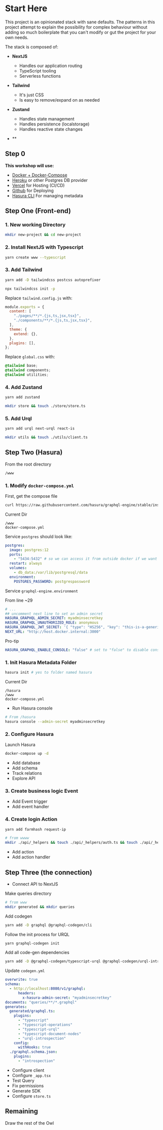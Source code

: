 # Start Here

This project is an opinionated stack with sane defaults. The patterns in this project attempt to explain the possibility for complex behaviour without adding so much boilerplate that you can't modify or gut the project for your own needs.

The stack is composed of:

- **NextJS**

  - Handles our application routing
  - TypeScript tooling
  - Serverless functions

- **Tailwind**

  - It's just CSS
  - Is easy to remove/expand on as needed

- **Zustand**

  - Handles state management
  - Handles persistence (localstorage)
  - Handles reactive state changes

- \*\*

## Step 0

**This workshop will use:**

- [Docker + Docker-Compose](https://docs.docker.com/compose/install/)
- [Heroku](https://signup.heroku.com/) or other Postgres DB provider
- [Vercel](https://vercel.com/signup) for Hosting (CI/CD)
- [Github](https://github.com/join) for Deploying
- [Hasura CLI](https://hasura.io/docs/latest/graphql/core/hasura-cli/install-hasura-cli/) For managing metadata

## Step One (Front-end)

### 1. New working Directory

```bash
mkdir new-project && cd new-project
```

### 2. Install NextJS with Typescript

```bash
yarn create www --typescript
```

### 3. Add Tailwind

```bash
yarn add -D tailwindcss postcss autoprefixer
```

```bash
npx tailwindcss init -p
```

Replace `tailwind.config.js` with:

```js
module.exports = {
  content: [
    "./pages/**/*.{js,ts,jsx,tsx}",
    "./components/**/*.{js,ts,jsx,tsx}",
  ],
  theme: {
    extend: {},
  },
  plugins: [],
};
```

Replace `global.css` with:

```css
@tailwind base;
@tailwind components;
@tailwind utilities;
```

### 4. Add Zustand

```bash
yarn add zustand
```

```bash
mkdir store && touch ./store/store.ts
```

### 5. Add Urql

```bash
yarn add urql next-urql react-is
```

```bash
mkdir utils && touch ./utils/client.ts
```

## Step Two (Hasura)

From the root directory

```bash
/www
```

### 1. Modify `docker-compose.yml`

First, get the compose file

```bash
curl https://raw.githubusercontent.com/hasura/graphql-engine/stable/install-manifests/docker-compose/docker-compose.yaml -o docker-compose.yml
```

Current Dir

```
/www
docker-compose.yml
```

Service `postgres` should look like:

```yaml
postgres:
  image: postgres:12
  ports:
    - "5434:5432" # so we can access it from outside docker if we want
  restart: always
  volumes:
    - db_data:/var/lib/postgresql/data
  environment:
    POSTGRES_PASSWORD: postgrespassword
```

Service `graphql-engine.environment`

From line ~29

```yaml
# ...
## uncomment next line to set an admin secret
HASURA_GRAPHQL_ADMIN_SECRET: myadminsecretkey
HASURA_GRAPHQL_UNAUTHORIZED_ROLE: anonymous
HASURA_GRAPHQL_JWT_SECRET: '{ "type": "HS256", "key": "this-is-a-generic-HS256-secret-key-and-you-should-really-change-it" }'
NEXT_URL: "http://host.docker.internal:3000"
```

Pro-tip

```yaml
HASURA_GRAPHQL_ENABLE_CONSOLE: "false" # set to "false" to disable console
```

### 1. Init Hasura Metadata Folder

```bash
hasura init # yes to folder named hasura
```

Current Dir

```
/hasura
/www
docker-compose.yml
```

- Run Hasura console

```bash
# From /hasura
hasura console --admin-secret myadminsecretkey
```

### 2. Configure Hasura

Launch Hasura

```bash
docker-compose up -d
```

- Add database
- Add schema
- Track relations
- Explore API

### 3. Create business logic Event

- Add Event trigger
- Add event handler

### 4. Create login Action

```bash
yarn add farmhash request-ip
```

```bash
# from wwww
mkdir ./api/_helpers && touch ./api/_helpers/auth.ts && touch ./api/_helpers/client.ts && touch ./api/_helpers/codeCheck.ts
```

- Add action
- Add action handler

## Step Three (the connection)

- Connect API to NextJS

Make queries directory

```bash
# from www
mkdir generated && mkdir queries
```

Add codegen

```bash
yarn add -D graphql @graphql-codegen/cli
```

Follow the init process for URQL

```bash
yarn graphql-codegen init
```

Add all code-gen dependencies

```bash
yarn add -D @graphql-codegen/typescript-urql @graphql-codegen/urql-introspection @graphql-codegen/typescript-document-nodes
```

Update `codegen.yml`

```yaml
overwrite: true
schema:
  - http://localhost:8080/v1/graphql:
      headers:
        x-hasura-admin-secret: "myadminsecretkey"
documents: "queries/**/*.graphql"
generates:
  generated/graphql.ts:
    plugins:
      - "typescript"
      - "typescript-operations"
      - "typescript-urql"
      - "typescript-document-nodes"
      - "urql-introspection"
    config:
      withHooks: true
  ./graphql.schema.json:
    plugins:
      - "introspection"
```

- Configure client
- Configure `_app.tsx`
- Test Query
- Fix permissions
- Generate SDK
- Configure `store.ts`

## Remaining

Draw the rest of the Owl
